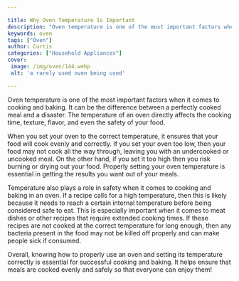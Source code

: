 ```yaml
---

title: Why Oven Temperature Is Important
description: "Oven temperature is one of the most important factors when it comes to cooking and baking. It can be the difference between a perf...learn about it in this post"
keywords: oven
tags: ["Oven"]
author: Curtis
categories: ["Household Appliances"]
cover: 
 image: /img/oven/144.webp
 alt: 'a rarely used oven being used'

---
```


Oven temperature is one of the most important factors when it comes to cooking and baking. It can be the difference between a perfectly cooked meal and a disaster. The temperature of an oven directly affects the cooking time, texture, flavor, and even the safety of your food.

When you set your oven to the correct temperature, it ensures that your food will cook evenly and correctly. If you set your oven too low, then your food may not cook all the way through, leaving you with an undercooked or uncooked meal. On the other hand, if you set it too high then you risk burning or drying out your food. Properly setting your oven temperature is essential in getting the results you want out of your meals.

Temperature also plays a role in safety when it comes to cooking and baking in an oven. If a recipe calls for a high temperature, then this is likely because it needs to reach a certain internal temperature before being considered safe to eat. This is especially important when it comes to meat dishes or other recipes that require extended cooking times. If these recipes are not cooked at the correct temperature for long enough, then any bacteria present in the food may not be killed off properly and can make people sick if consumed.

Overall, knowing how to properly use an oven and setting its temperature correctly is essential for successful cooking and baking. It helps ensure that meals are cooked evenly and safely so that everyone can enjoy them!
